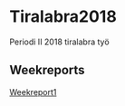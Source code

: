 # Tiralabra2018
Periodi II 2018 tiralabra työ

## Weekreports
[Weekreport1](https://github.com/TerriFin/Tiralabra2018/blob/master/documents/weekReport1.md)
